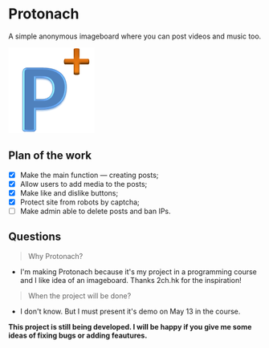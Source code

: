 # Protonach
A simple anonymous imageboard where you can post videos and music too.

![Logo](/static/media/favicon.png)
## Plan of the work
- [x] Make the main function — creating posts;
- [x] Allow users to add media to the posts;
- [x] Make like and dislike buttons;
- [x] Protect site from robots by captcha;
- [ ] Make admin able to delete posts and ban IPs.
## Questions
> Why Protonach?

- I'm making Protonach because it's my project in a programming course and I like idea of an imageboard. Thanks 2ch.hk for the inspiration!
> When the project will be done?

- I don't know. But I must present it's demo on May 13 in the course.

**This project is still being developed. I will be happy if you give me some ideas of fixing bugs or adding feautures.**
